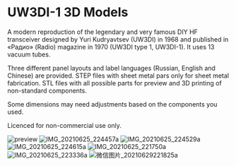 # UW3DI-1 3D Models
A modern reproduction of the legendary and very famous DIY HF transceiver designed by Yuri Kudryavtsev (UW3DI) in 1968 and published in «Радио» (Radio) magazine in 1970 (UW3DI type 1, UW3DI-1). It uses 13 vacuum tubes.

Three different panel layouts and label languages (Russian, English and Chinese) are provided. STEP files with sheet metal pars only for sheet metal fabrication. STL files with all possible parts for preview and 3D printing of non-standard components.

Some dimensions may need adjustments based on the components you used.

Licenced for non-commercial use only.

![preview](https://user-images.githubusercontent.com/2872962/123517304-cdd9a080-d6d2-11eb-9b1f-f29d58731166.jpg)
![IMG_20210625_224457a](https://user-images.githubusercontent.com/2872962/123517313-d9c56280-d6d2-11eb-966d-b8fa1973ab08.jpg)
![IMG_20210625_224529a](https://user-images.githubusercontent.com/2872962/123517316-e053da00-d6d2-11eb-93ae-aaf9de5c222c.jpg)
![IMG_20210625_224615a](https://user-images.githubusercontent.com/2872962/123517320-e6e25180-d6d2-11eb-9a61-ddd91d00c7c2.jpg)
![IMG_20210625_221750a](https://user-images.githubusercontent.com/2872962/123517324-ea75d880-d6d2-11eb-8069-6ecda540d49d.jpg)
![IMG_20210625_223336a](https://user-images.githubusercontent.com/2872962/123517327-ed70c900-d6d2-11eb-84cc-96a1ab6f1210.jpg)
![微信图片_20210629221825a](https://user-images.githubusercontent.com/2872962/123818194-5bafc880-d92b-11eb-9f9a-c84fcac97b3a.jpg)
